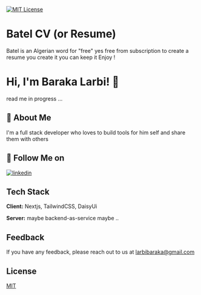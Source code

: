 [![MIT License](https://img.shields.io/badge/License-MIT-green.svg)](https://choosealicense.com/licenses/mit/)

# Batel CV (or Resume)

Batel is an Algerian word for "free" yes free from subscription to create a resume you create it you can keep it Enjoy !

# Hi, I'm Baraka Larbi! 👋

read me in progress ...

## 🚀 About Me

I'm a full stack developer who loves to build tools for him self and share them with others

## 🔗 Follow Me on

[![linkedin](https://img.shields.io/badge/linkedin-0A66C2?style=for-the-badge&logo=linkedin&logoColor=white)](https://www.linkedin.com/in/barakalarbi/)

## Tech Stack

**Client:** Nextjs, TailwindCSS, DaisyUi

**Server:** maybe backend-as-service maybe ..

## Feedback

If you have any feedback, please reach out to us at larbibaraka@gmail.com

## License

[MIT](https://choosealicense.com/licenses/mit/)
